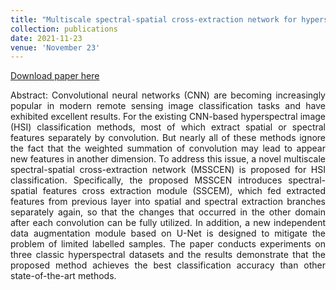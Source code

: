 ```yaml
---
title: "Multiscale spectral-spatial cross-extraction network for hyperspectral image classification"
collection: publications
date: 2021-11-23
venue: 'November 23'
---
```

[Download paper here](https://ietresearch.onlinelibrary.wiley.com/doi/10.1049/ipr2.12382)

<div style="text-align: justify;">
Abstract: 
Convolutional neural networks (CNN) are becoming increasingly popular in modern remote sensing image classification tasks and have exhibited excellent results. For the existing CNN-based hyperspectral image (HSI) classification methods, most of which extract spatial or spectral features separately by convolution. But nearly all of these methods ignore the fact that the weighted summation of convolution may lead to appear new features in another dimension. To address this issue, a novel multiscale spectral-spatial cross-extraction network (MSSCEN) is proposed for HSI classification. Specifically, the proposed MSSCEN introduces spectral-spatial features cross extraction module (SSCEM), which fed extracted features from previous layer into spatial and spectral extraction branches separately again, so that the changes that occurred in the other domain after each convolution can be fully utilized. In addition, a new independent data augmentation module based on U-Net is designed to mitigate the problem of limited labelled samples. The paper conducts experiments on three classic hyperspectral datasets and the results demonstrate that the proposed method achieves the best classification accuracy than other state-of-the-art methods.
</div>
